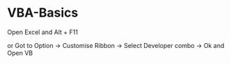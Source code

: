 # VBA-Basics

Open Excel and Alt + F11

or Got to Option -> Customise Ribbon -> Select Developer combo -> Ok
and Open VB 

